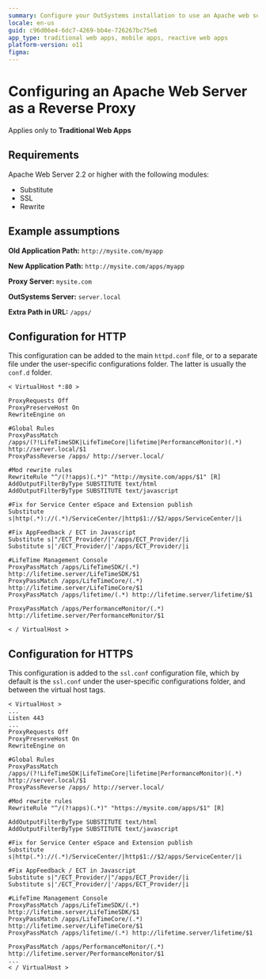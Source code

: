 ```yaml
---
summary: Configure your OutSystems installation to use an Apache web server as a reverse proxy. Includes configuration for Apache Web Server 2.2 or higher for HTTP and HTTPS.
locale: en-us
guid: c96d06e4-6dc7-4269-bb4e-726267bc75e6
app_type: traditional web apps, mobile apps, reactive web apps
platform-version: o11
figma:
---
```


# Configuring an Apache Web Server as a Reverse Proxy

<div class="info" markdown="1">

Applies only to **Traditional Web Apps**

</div>

## Requirements

Apache Web Server 2.2 or higher with the following modules:

* Substitute
* SSL
* Rewrite

## Example assumptions

**Old Application Path:** `http://mysite.com/myapp`

**New Application Path:** `http://mysite.com/apps/myapp`

**Proxy Server:** `mysite.com`

**OutSystems Server:** `server.local`

**Extra Path in URL:** `/apps/`

## Configuration for HTTP

This configuration can be added to the main `httpd.conf` file, or to a separate file under the user-specific configurations folder. The latter is usually the `conf.d` folder.

```
< VirtualHost *:80 >

ProxyRequests Off
ProxyPreserveHost On
RewriteEngine on

#Global Rules
ProxyPassMatch /apps/(?!LifeTimeSDK|LifeTimeCore|lifetime|PerformanceMonitor)(.*) http://server.local/$1
ProxyPassReverse /apps/ http://server.local/

#Mod rewrite rules
RewriteRule "^/(?!apps)(.*)" "http://mysite.com/apps/$1" [R]
AddOutputFilterByType SUBSTITUTE text/html
AddOutputFilterByType SUBSTITUTE text/javascript

#Fix for Service Center eSpace and Extension publish
Substitute s|http(.*)://(.*)/ServiceCenter/|http$1://$2/apps/ServiceCenter/|i

#Fix AppFeedback / ECT in Javascript
Substitute s|"/ECT_Provider/|"/apps/ECT_Provider/|i
Substitute s|'/ECT_Provider/|'/apps/ECT_Provider/|i

#LifeTime Management Console
ProxyPassMatch /apps/LifeTimeSDK/(.*) http://lifetime.server/LifeTimeSDK/$1
ProxyPassMatch /apps/LifeTimeCore/(.*) http://lifetime.server/LifeTimeCore/$1
ProxyPassMatch /apps/lifetime/(.*) http://lifetime.server/lifetime/$1

ProxyPassMatch /apps/PerformanceMonitor/(.*) http://lifetime.server/PerformanceMonitor/$1

​< / VirtualHost >
```

## Configuration for HTTPS

This configuration is added to the `ssl.conf` configuration file, which by default is the `ssl.conf` under the user-specific configurations folder, and between the virtual host tags.

```
< VirtualHost >
... 
Listen 443
... 
ProxyRequests Off 
ProxyPreserveHost On 
RewriteEngine on 

#Global Rules 
ProxyPassMatch /apps/(?!LifeTimeSDK|LifeTimeCore|lifetime|PerformanceMonitor)(.*) http://server.local/$1 
ProxyPassReverse /apps/ http://server.local/ 

#Mod rewrite rules 
RewriteRule "^/(?!apps)(.*)" "https://mysite.com/apps/$1" [R] 

AddOutputFilterByType SUBSTITUTE text/html 
AddOutputFilterByType SUBSTITUTE text/javascript 

#Fix for Service Center eSpace and Extension publish 
Substitute s|http(.*)://(.*)/ServiceCenter/|http$1://$2/apps/ServiceCenter/|i 

#Fix AppFeedback / ECT in Javascript 
Substitute s|"/ECT_Provider/|"/apps/ECT_Provider/|i
Substitute s|'/ECT_Provider/|'/apps/ECT_Provider/|i 

#LifeTime Management Console 
ProxyPassMatch /apps/LifeTimeSDK/(.*) http://lifetime.server/LifeTimeSDK/$1 
ProxyPassMatch /apps/LifeTimeCore/(.*) http://lifetime.server/LifeTimeCore/$1 
ProxyPassMatch /apps/lifetime/(.*) http://lifetime.server/lifetime/$1 

ProxyPassMatch /apps/PerformanceMonitor/(.*) http://lifetime.server/PerformanceMonitor/$1 
...
< / VirtualHost >
```
